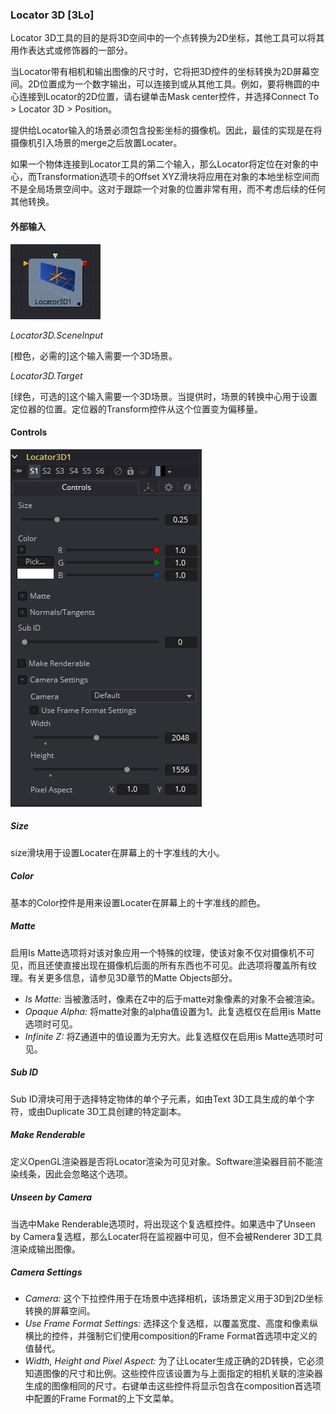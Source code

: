 ### Locator 3D [3Lo]

Locator 3D工具的目的是将3D空间中的一个点转换为2D坐标，其他工具可以将其用作表达式或修饰器的一部分。

当Locator带有相机和输出图像的尺寸时，它将把3D控件的坐标转换为2D屏幕空间。2D位置成为一个数字输出，可以连接到或从其他工具。例如，要将椭圆的中心连接到Locator的2D位置，请右键单击Mask center控件，并选择Connect To > Locator 3D > Position。

提供给Locator输入的场景必须包含投影坐标的摄像机。因此，最佳的实现是在将摄像机引入场景的merge之后放置Locater。

如果一个物体连接到Locator工具的第二个输入，那么Locator将定位在对象的中心，而Transformation选项卡的Offset XYZ滑块将应用在对象的本地坐标空间而不是全局场景空间中。这对于跟踪一个对象的位置非常有用，而不考虑后续的任何其他转换。

#### 外部输入

 ![3Lo_tile](images/3Lo_tile.jpg)

*Locator3D.SceneInput*

[橙色，必需的]这个输入需要一个3D场景。

*Locator3D.Target*

[绿色，可选的]这个输入需要一个3D场景。当提供时，场景的转换中心用于设置定位器的位置。定位器的Transform控件从这个位置变为偏移量。

#### Controls

![3Lo_Controls](images/3Lo_Controls.png)

##### Size

size滑块用于设置Locater在屏幕上的十字准线的大小。

##### Color

基本的Color控件是用来设置Locater在屏幕上的十字准线的颜色。

##### Matte

启用Is Matte选项将对该对象应用一个特殊的纹理，使该对象不仅对摄像机不可见，而且还使直接出现在摄像机后面的所有东西也不可见。此选项将覆盖所有纹理。有关更多信息，请参见3D章节的Matte Objects部分。

- *Is Matte:* 当被激活时，像素在Z中的后于matte对象像素的对象不会被渲染。
- *Opaque Alpha:* 将matte对象的alpha值设置为1。此复选框仅在启用is Matte选项时可见。
- *Infinite Z:* 将Z通道中的值设置为无穷大。此复选框仅在启用is Matte选项时可见。

##### Sub ID

Sub ID滑块可用于选择特定物体的单个子元素，如由Text 3D工具生成的单个字符，或由Duplicate 3D工具创建的特定副本。

##### Make Renderable

定义OpenGL渲染器是否将Locator渲染为可见对象。Software渲染器目前不能渲染线条，因此会忽略这个选项。

##### Unseen by Camera

当选中Make Renderable选项时，将出现这个复选框控件。如果选中了Unseen by Camera复选框，那么Locater将在监视器中可见，但不会被Renderer 3D工具渲染成输出图像。

##### Camera Settings

- *Camera:* 这个下拉控件用于在场景中选择相机，该场景定义用于3D到2D坐标转换的屏幕空间。
- *Use Frame Format Settings:* 选择这个复选框，以覆盖宽度、高度和像素纵横比的控件，并强制它们使用composition的Frame Format首选项中定义的值替代。
- *Width, Height and Pixel Aspect:* 为了让Locater生成正确的2D转换，它必须知道图像的尺寸和比例。这些控件应该设置为与上面指定的相机关联的渲染器生成的图像相同的尺寸。右键单击这些控件将显示包含在composition首选项中配置的Frame Format的上下文菜单。

